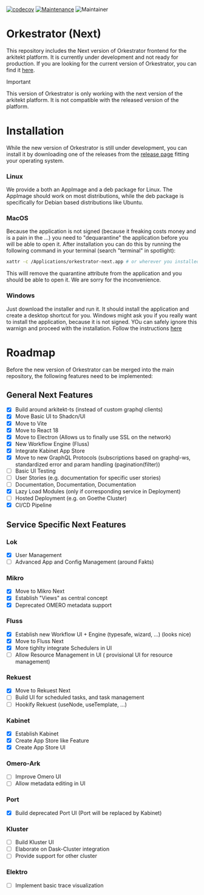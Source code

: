 [![codecov](https://codecov.io/gh/arkitektio/orkestrator-next/branch/main/graph/badge.svg?token=UGXEA2THBV)](https://codecov.io/gh/arkitektio/orkestrator-next)
[![Maintenance](https://img.shields.io/badge/Maintained%3F-yes-green.svg)](https://github.com/arkitektio/orkestrator-next/)
![Maintainer](https://img.shields.io/badge/maintainer-jhnnsrs-blue)

# Orkestrator (Next)

This repository includes the Next version of Orkestrator frontend
for the arkitekt platform. It is currently under development and not ready for production.
If you are looking for the current version of Orkestrator, you can find it [here](https://github.com/arkitektio/orkestrator).

> [!IMPORTANT]
> This version of Orkestrator is only working with the next version of the arkitekt platform. It is not compatible with the released version of the platform.

# Installation

While the new version of Orkestrator is still under development, you can install it by downloading one of the releases
from the [release page](https://github.com/arkitektio/orkestrator-next/releases) fitting your operating system.

### Linux

We provide a both an AppImage and a deb package for Linux. The AppImage should work on most distributions, while the deb package is specifically for Debian based distributions like Ubuntu.

### MacOS

Because the application is not signed (because it freaking costs money and is a pain in the ...) you need to "dequarantine" the application
before you will be able to open it. After installation you can do this by running the following command in your terminal (search "terminal" in spotlight):

```bash
xattr -c /Applications/orkestrator-next.app # or wherever you installed it
```

This willl remove the quarantine attribute from the application and you should be able to open it.
We are sorry for the inconvenience.

### Windows

Just download the installer and run it. It should install the application and create a desktop shortcut for you.
Windows might ask you if you really want to install the application, because it is not signed. YOu can safely
ignore this warnign and proceed with the installation. Follow the instructions [here](https://www.minitool.com/backup-tips/windows-protected-your-pc.html)

# Roadmap

Before the new version of Orkestrator can be merged into the main repository, the following features need to be implemented:

## General Next Features

- [x] Build around arkitekt-ts (instead of custom graphql clients)
- [x] Move Basic UI to Shadcn/UI
- [x] Move to Vite
- [x] Move to React 18
- [x] Move to Electron (Allows us to finally use SSL on the network)
- [x] New Workflow Engine (Fluss)
- [x] Integrate Kabinet App Store
- [x] Move to new GraphQL Protocols (subscriptions based on graphql-ws, standardized error and param handling (pagination(filter))
- [ ] Basic UI Testing
- [ ] User Stories (e.g. documentation for specific user stories)
- [ ] Documentation, Documentation, Documentation
- [x] Lazy Load Modules (only if corresponding service in Deployment)
- [ ] Hosted Deployment (e.g. on Goethe Cluster)
- [x] CI/CD Pipeline

## Service Specific Next Features

### Lok

- [x] User Management
- [ ] Advanced App and Config Management (around Fakts)

### Mikro

- [x] Move to Mikro Next
- [x] Establish "Views" as central concept
- [x] Deprecated OMERO metadata support

### Fluss

- [x] Establish new Workflow UI + Engine (typesafe, wizard, ...) (looks nice)
- [x] Move to Fluss Next
- [x] More tighlty integrate Schedulers in UI
- [ ] Allow Resource Management in UI ( provisional UI for resource management)

### Rekuest

- [x] Move to Rekuest Next
- [ ] Build UI for scheduled tasks, and task management
- [ ] Hookify Rekuest (useNode, useTemplate, ...)

### Kabinet

- [x] Establish Kabinet
- [x] Create App Store like Feature
- [x] Create App Store UI

### Omero-Ark

- [ ] Improve Omero UI
- [ ] Allow metadata editing in UI

### Port

- [x] Build deprecated Port UI (Port will be replaced by Kabinet)

### Kluster

- [ ] Build Kluster UI
- [ ] Elaborate on Dask-Cluster integration
- [ ] Provide support for other cluster

### Elektro

- [ ] Implement basic trace visualization
